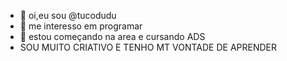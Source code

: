 - 👋 oi,eu sou @tucodudu
- 👀 me interesso em programar
- 🌱 estou começando na area e cursando ADS
-    SOU MUITO CRIATIVO E TENHO MT VONTADE DE APRENDER
<!---
tucodudu/tucodudu is a ✨ special ✨ repository because its `README.md` (this file) appears on your GitHub profile.
You can click the Preview link to take a look at your changes.
--->
